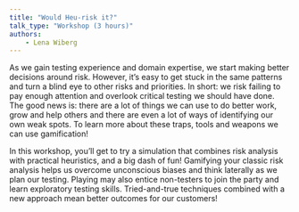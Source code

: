 ```yaml
---
title: "Would Heu-risk it?"
talk_type: "Workshop (3 hours)"
authors:
    - Lena Wiberg
---
```

As we gain testing experience and domain expertise, we start making better decisions around risk. However, it’s easy to get stuck in the same patterns and turn a blind eye to other risks and priorities. In short: we risk failing to pay enough attention and overlook critical testing we should have done. The good news is: there are a lot of things  we can use to do better work, grow and help others and there are even a lot of ways of identifying our own weak spots. 
To learn more about these traps, tools and weapons we can use gamification!

In this workshop, you’ll get to try a simulation that combines risk analysis with practical heuristics, and a big dash of fun! Gamifying your classic risk analysis helps us overcome unconscious biases and think laterally as we plan our testing. Playing may also entice non-testers to join the party and learn exploratory testing skills. Tried-and-true techniques combined with a new approach mean better outcomes for our customers!
